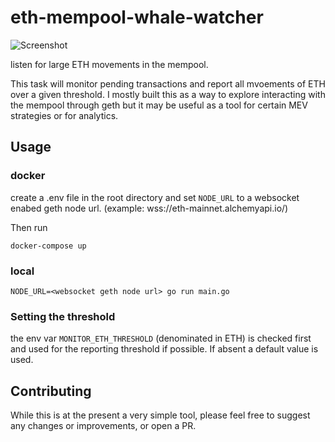 # eth-mempool-whale-watcher

![Screenshot](https://i.ibb.co/Js6fSFC/2021-07-23-011128-903x402-scrot.png)


listen for large ETH movements in the mempool.

This task will monitor pending transactions and report all mvoements of ETH over a given threshold.
I mostly built this as a way to explore interacting with the mempool through geth but it may be useful as a tool for certain MEV strategies
or for analytics.

## Usage
### docker
create a .env file in the root directory and set ```NODE_URL``` to a websocket enabed geth node url. (example: wss://eth-mainnet.alchemyapi.io/)

Then run
```
docker-compose up
```

### local
```
NODE_URL=<websocket geth node url> go run main.go
```

### Setting the threshold

the env var ```MONITOR_ETH_THRESHOLD``` (denominated in ETH) is checked first and used for the reporting threshold if possible. If absent a default value is used.

## Contributing

While this is at the present a very simple tool, please feel free to suggest any changes or improvements, or open a PR.
